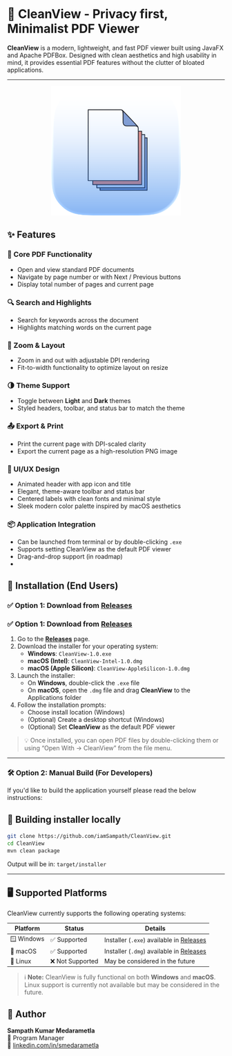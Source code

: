 # 📘 CleanView - Privacy first, Minimalist PDF Viewer

**CleanView** is a modern, lightweight, and fast PDF viewer built using JavaFX and Apache PDFBox. Designed with clean aesthetics and high usability in mind, it provides essential PDF features without the clutter of bloated applications.

---
<p align="center">
  <img src="https://github.com/iamSampath/CleanView/blob/3c703f470f0f26b7c8aa86710dfd7b7f25afac3c/src/main/resources/icon.png" alt="CleanView Logo" width="300"/>
</p>

## ✨ Features

### 📄 Core PDF Functionality
- Open and view standard PDF documents
- Navigate by page number or with Next / Previous buttons
- Display total number of pages and current page

### 🔍 Search and Highlights
- Search for keywords across the document
- Highlights matching words on the current page

### 🔎 Zoom & Layout
- Zoom in and out with adjustable DPI rendering
- Fit-to-width functionality to optimize layout on resize

### 🌗 Theme Support
- Toggle between **Light** and **Dark** themes
- Styled headers, toolbar, and status bar to match the theme

### 📤 Export & Print
- Print the current page with DPI-scaled clarity
- Export the current page as a high-resolution PNG image

### 🎨 UI/UX Design
- Animated header with app icon and title
- Elegant, theme-aware toolbar and status bar
- Centered labels with clean fonts and minimal style
- Sleek modern color palette inspired by macOS aesthetics

### 📦 Application Integration
- Can be launched from terminal or by double-clicking `.exe`
- Supports setting CleanView as the default PDF viewer
- Drag-and-drop support (in roadmap)
- 
## 🚀 Installation (End Users)

### ✅ Option 1: Download from [Releases](https://github.com/iamSampath/CleanView/releases)

### ✅ Option 1: Download from [Releases](https://github.com/iamSampath/CleanView/releases)

1. Go to the [**Releases**](https://github.com/iamSampath/CleanView/releases) page.
2. Download the installer for your operating system:
   - **Windows**:  `CleanView-1.0.exe` 
   - **macOS (Intel)**:  `CleanView-Intel-1.0.dmg`
   - **macOS (Apple Silicon)**:  `CleanView-AppleSilicon-1.0.dmg`
3. Launch the installer:
   - On **Windows**, double-click the `.exe` file
   - On **macOS**, open the `.dmg` file and drag **CleanView** to the Applications folder
4. Follow the installation prompts:
   - Choose install location (Windows)
   - (Optional) Create a desktop shortcut (Windows)
   - (Optional) Set **CleanView** as the default PDF viewer

> 💡 Once installed, you can open PDF files by double-clicking them or using “Open With → CleanView” from the file menu.
> 
---

### 🛠 Option 2: Manual Build (For Developers)

If you'd like to build the application yourself please read the below instructions:

## 🧪 Building installer locally

```bash
git clone https://github.com/iamSampath/CleanView.git
cd CleanView
mvn clean package
```

Output will be in: `target/installer`

---

## 🖥️ Supported Platforms

CleanView currently supports the following operating systems:

| Platform     | Status        | Details                                          |
|--------------|---------------|--------------------------------------------------|
| 🪟 Windows    | ✅ Supported   | Installer (`.exe`) available in [Releases](#)    |
| 🍎 macOS      | ✅ Supported   | Installer (`.dmg`) available in [Releases](#)    |
| 🐧 Linux      | ❌ Not Supported | May be considered in the future                 |


> ℹ️ **Note:** CleanView is fully functional on both **Windows** and **macOS**.  
> Linux support is currently not available but may be considered in the future.

## 🧠 Author

**Sampath Kumar Medarametla**  
📌 Program Manager  
🔗 [linkedin.com/in/smedarametla](https://www.linkedin.com/in/smedarametla/)

